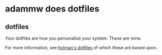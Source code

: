 # adammw does dotfiles

## dotfiles

Your dotfiles are how you personalize your system. These are mine.

For more information, see [holman's dotfiles](https://github.com/holman/dotfiles) of which these are based upon.
